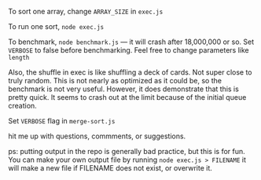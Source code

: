 
To sort one array, change `ARRAY_SIZE` in `exec.js`

To run one sort, `node exec.js`

To benchmark, `node benchmark.js` — it will crash after 18,000,000 or so.
Set `VERBOSE` to false before benchmarking. Feel free to change parameters like `length`

Also, the shuffle in exec is like shuffling a deck of cards. Not super close to truly random.
This is not nearly as optimized as it could be, so the benchmark is not very useful.
However, it does demonstrate that this is pretty quick. It seems to crash out at the limit because of the initial queue creation.

Set `VERBOSE` flag in `merge-sort.js`


hit me up with questions, commments, or suggestions.

ps: putting output in the repo is generally bad practice, but this is for fun.
You can make your own output file by running
`node exec.js > FILENAME`
it will make a new file if FILENAME does not exist, or overwrite it.
